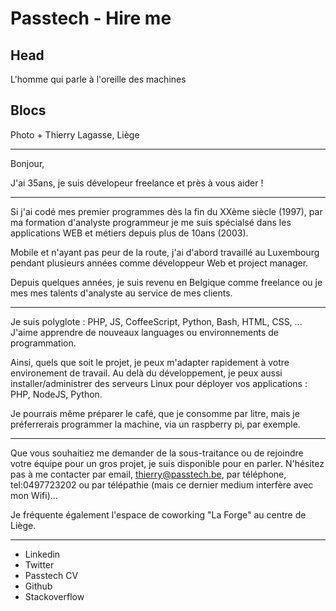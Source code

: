 # Passtech - Hire me

## Head
L'homme qui parle à l'oreille des machines

## Blocs

Photo + Thierry Lagasse, Liège

---

Bonjour,

J'ai 35ans, je suis dévelopeur freelance et près à vous aider !

---

Si j'ai codé mes premier programmes dès la fin du XXème siècle (1997), par ma formation d'analyste programmeur
je me suis spécialsé dans les applications WEB et métiers depuis plus de 10ans (2003).

Mobile et n'ayant pas peur de la route, j'ai d'abord travaillé au Luxembourg pendant plusieurs années 
comme développeur Web et project manager. 

Depuis quelques années, je suis revenu en Belgique comme freelance ou je mes mes talents d'analyste au service de mes clients.

--- 

Je suis polyglote : PHP, JS, CoffeeScript, Python, Bash, HTML, CSS, ... J'aime apprendre de nouveaux languages ou environnements de programmation.

Ainsi, quels que soit le projet, je peux m'adapter rapidement à votre environement de travail.
Au delà du développement, je peux aussi installer/administrer des serveurs Linux pour déployer vos applications : PHP, NodeJS, Python.

Je pourrais même préparer le café, que je consomme par litre, mais je préferrerais programmer la machine, via un raspberry pi, par exemple.

---

Que vous souhaitiez me demander de la sous-traitance ou de rejoindre votre équipe pour un gros projet, je suis disponible pour en parler. 
N'hésitez pas à me contacter par email, thierry@passtech.be, par téléphone, tel:0497723202 ou par télépathie (mais ce dernier medium interfère avec mon Wifi)...

Je fréquente également l'espace de coworking "La Forge" au centre de Liège.



---

* Linkedin
* Twitter
* Passtech CV
* Github
* Stackoverflow